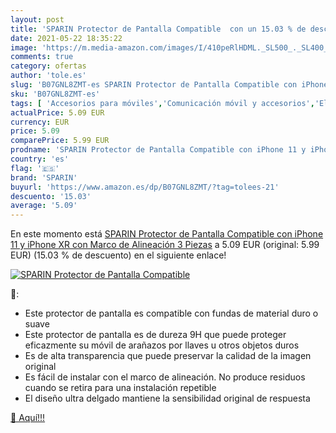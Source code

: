 ```yaml
---
layout: post
title: 'SPARIN Protector de Pantalla Compatible  con un 15.03 % de descuento'
date: 2021-05-22 18:35:22
image: 'https://m.media-amazon.com/images/I/410peRlHDML._SL500_._SL400_.jpg'
comments: true
category: ofertas
author: 'tole.es'
slug: 'B07GNL8ZMT-es SPARIN Protector de Pantalla Compatible con iPhone 11 y...'
sku: 'B07GNL8ZMT-es'
tags: [ 'Accesorios para móviles','Comunicación móvil y accesorios','Electrónica','Mantenimiento, cuidado y reparaciones de teléfonos móviles','Protectores de pantalla para móviles','iphone','sparin', ]
actualPrice: 5.09 EUR
currency: EUR
price: 5.09
comparePrice: 5.99 EUR
prodname: 'SPARIN Protector de Pantalla Compatible con iPhone 11 y iPhone XR  con Marco de Alineación  3 Piezas'
country: 'es'
flag: '🇪🇸'
brand: 'SPARIN'
buyurl: 'https://www.amazon.es/dp/B07GNL8ZMT/?tag=tolees-21'
descuento: '15.03'
average: '5.09'
---
```


En este momento está [SPARIN Protector de Pantalla Compatible con iPhone 11 y iPhone XR  con Marco de Alineación  3 Piezas](https://www.amazon.es/dp/B07GNL8ZMT/?tag=tolees-21) a 5.09 EUR (original: 5.99 EUR) (15.03 %  de descuento) en el siguiente enlace!

[![SPARIN Protector de Pantalla Compatible ](https://m.media-amazon.com/images/I/410peRlHDML._SL500_._SL400_.jpg)](https://www.amazon.es/dp/B07GNL8ZMT/?tag=tolees-21)

🔎:

- Este protector de pantalla es compatible con fundas de material duro o suave
- Este protector de pantalla es de dureza 9H que puede proteger eficazmente su móvil de arañazos por llaves u otros objetos duros
- Es de alta transparencia que puede preservar la calidad de la imagen original
- Es fácil de instalar con el marco de alineación. No produce residuos cuando se retira para una instalación repetible
- El diseño ultra delgado mantiene la sensibilidad original de respuesta

[🛒 Aquí!!!](https://www.amazon.es/dp/B07GNL8ZMT/?tag=tolees-21)
